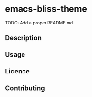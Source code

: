 
# emacs-bliss-theme

TODO: Add a proper README.md

## Description

## Usage

## Licence

## Contributing


